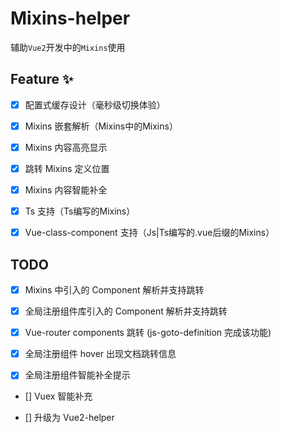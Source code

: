 # Mixins-helper

辅助`Vue2`开发中的`Mixins`使用

## Feature ✨

- [x] 配置式缓存设计（毫秒级切换体验）

- [x] Mixins 嵌套解析（Mixins中的Mixins）

- [x] Mixins 内容高亮显示

- [x] 跳转 Mixins 定义位置

- [x] Mixins 内容智能补全

- [x] Ts 支持（Ts编写的Mixins）

- [x] Vue-class-component 支持（Js|Ts编写的.vue后缀的Mixins）

## TODO

- [x] Mixins 中引入的 Component 解析并支持跳转

- [x] 全局注册组件库引入的 Component 解析并支持跳转

- [x] Vue-router components 跳转 (js-goto-definition 完成该功能)

- [x] 全局注册组件 hover 出现文档跳转信息

- [x] 全局注册组件智能补全提示

- [] Vuex 智能补充

- [] 升级为 Vue2-helper
